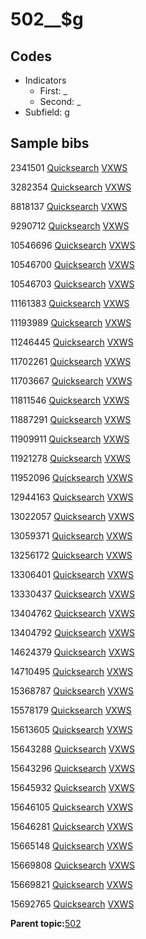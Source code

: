 # 502\_\_$g

## Codes

-   Indicators
    -   First: \_
    -   Second: \_
-   Subfield: g

## Sample bibs

2341501 [Quicksearch](https://search.library.yale.edu/catalog/2341501) [VXWS](http://prodorbis.library.yale.edu:7014/vxws/GetHoldingsService?bibId=2341501)

3282354 [Quicksearch](https://search.library.yale.edu/catalog/3282354) [VXWS](http://prodorbis.library.yale.edu:7014/vxws/GetHoldingsService?bibId=3282354)

8818137 [Quicksearch](https://search.library.yale.edu/catalog/8818137) [VXWS](http://prodorbis.library.yale.edu:7014/vxws/GetHoldingsService?bibId=8818137)

9290712 [Quicksearch](https://search.library.yale.edu/catalog/9290712) [VXWS](http://prodorbis.library.yale.edu:7014/vxws/GetHoldingsService?bibId=9290712)

10546696 [Quicksearch](https://search.library.yale.edu/catalog/10546696) [VXWS](http://prodorbis.library.yale.edu:7014/vxws/GetHoldingsService?bibId=10546696)

10546700 [Quicksearch](https://search.library.yale.edu/catalog/10546700) [VXWS](http://prodorbis.library.yale.edu:7014/vxws/GetHoldingsService?bibId=10546700)

10546703 [Quicksearch](https://search.library.yale.edu/catalog/10546703) [VXWS](http://prodorbis.library.yale.edu:7014/vxws/GetHoldingsService?bibId=10546703)

11161383 [Quicksearch](https://search.library.yale.edu/catalog/11161383) [VXWS](http://prodorbis.library.yale.edu:7014/vxws/GetHoldingsService?bibId=11161383)

11193989 [Quicksearch](https://search.library.yale.edu/catalog/11193989) [VXWS](http://prodorbis.library.yale.edu:7014/vxws/GetHoldingsService?bibId=11193989)

11246445 [Quicksearch](https://search.library.yale.edu/catalog/11246445) [VXWS](http://prodorbis.library.yale.edu:7014/vxws/GetHoldingsService?bibId=11246445)

11702261 [Quicksearch](https://search.library.yale.edu/catalog/11702261) [VXWS](http://prodorbis.library.yale.edu:7014/vxws/GetHoldingsService?bibId=11702261)

11703667 [Quicksearch](https://search.library.yale.edu/catalog/11703667) [VXWS](http://prodorbis.library.yale.edu:7014/vxws/GetHoldingsService?bibId=11703667)

11811546 [Quicksearch](https://search.library.yale.edu/catalog/11811546) [VXWS](http://prodorbis.library.yale.edu:7014/vxws/GetHoldingsService?bibId=11811546)

11887291 [Quicksearch](https://search.library.yale.edu/catalog/11887291) [VXWS](http://prodorbis.library.yale.edu:7014/vxws/GetHoldingsService?bibId=11887291)

11909911 [Quicksearch](https://search.library.yale.edu/catalog/11909911) [VXWS](http://prodorbis.library.yale.edu:7014/vxws/GetHoldingsService?bibId=11909911)

11921278 [Quicksearch](https://search.library.yale.edu/catalog/11921278) [VXWS](http://prodorbis.library.yale.edu:7014/vxws/GetHoldingsService?bibId=11921278)

11952096 [Quicksearch](https://search.library.yale.edu/catalog/11952096) [VXWS](http://prodorbis.library.yale.edu:7014/vxws/GetHoldingsService?bibId=11952096)

12944163 [Quicksearch](https://search.library.yale.edu/catalog/12944163) [VXWS](http://prodorbis.library.yale.edu:7014/vxws/GetHoldingsService?bibId=12944163)

13022057 [Quicksearch](https://search.library.yale.edu/catalog/13022057) [VXWS](http://prodorbis.library.yale.edu:7014/vxws/GetHoldingsService?bibId=13022057)

13059371 [Quicksearch](https://search.library.yale.edu/catalog/13059371) [VXWS](http://prodorbis.library.yale.edu:7014/vxws/GetHoldingsService?bibId=13059371)

13256172 [Quicksearch](https://search.library.yale.edu/catalog/13256172) [VXWS](http://prodorbis.library.yale.edu:7014/vxws/GetHoldingsService?bibId=13256172)

13306401 [Quicksearch](https://search.library.yale.edu/catalog/13306401) [VXWS](http://prodorbis.library.yale.edu:7014/vxws/GetHoldingsService?bibId=13306401)

13330437 [Quicksearch](https://search.library.yale.edu/catalog/13330437) [VXWS](http://prodorbis.library.yale.edu:7014/vxws/GetHoldingsService?bibId=13330437)

13404762 [Quicksearch](https://search.library.yale.edu/catalog/13404762) [VXWS](http://prodorbis.library.yale.edu:7014/vxws/GetHoldingsService?bibId=13404762)

13404792 [Quicksearch](https://search.library.yale.edu/catalog/13404792) [VXWS](http://prodorbis.library.yale.edu:7014/vxws/GetHoldingsService?bibId=13404792)

14624379 [Quicksearch](https://search.library.yale.edu/catalog/14624379) [VXWS](http://prodorbis.library.yale.edu:7014/vxws/GetHoldingsService?bibId=14624379)

14710495 [Quicksearch](https://search.library.yale.edu/catalog/14710495) [VXWS](http://prodorbis.library.yale.edu:7014/vxws/GetHoldingsService?bibId=14710495)

15368787 [Quicksearch](https://search.library.yale.edu/catalog/15368787) [VXWS](http://prodorbis.library.yale.edu:7014/vxws/GetHoldingsService?bibId=15368787)

15578179 [Quicksearch](https://search.library.yale.edu/catalog/15578179) [VXWS](http://prodorbis.library.yale.edu:7014/vxws/GetHoldingsService?bibId=15578179)

15613605 [Quicksearch](https://search.library.yale.edu/catalog/15613605) [VXWS](http://prodorbis.library.yale.edu:7014/vxws/GetHoldingsService?bibId=15613605)

15643288 [Quicksearch](https://search.library.yale.edu/catalog/15643288) [VXWS](http://prodorbis.library.yale.edu:7014/vxws/GetHoldingsService?bibId=15643288)

15643296 [Quicksearch](https://search.library.yale.edu/catalog/15643296) [VXWS](http://prodorbis.library.yale.edu:7014/vxws/GetHoldingsService?bibId=15643296)

15645932 [Quicksearch](https://search.library.yale.edu/catalog/15645932) [VXWS](http://prodorbis.library.yale.edu:7014/vxws/GetHoldingsService?bibId=15645932)

15646105 [Quicksearch](https://search.library.yale.edu/catalog/15646105) [VXWS](http://prodorbis.library.yale.edu:7014/vxws/GetHoldingsService?bibId=15646105)

15646281 [Quicksearch](https://search.library.yale.edu/catalog/15646281) [VXWS](http://prodorbis.library.yale.edu:7014/vxws/GetHoldingsService?bibId=15646281)

15665148 [Quicksearch](https://search.library.yale.edu/catalog/15665148) [VXWS](http://prodorbis.library.yale.edu:7014/vxws/GetHoldingsService?bibId=15665148)

15669808 [Quicksearch](https://search.library.yale.edu/catalog/15669808) [VXWS](http://prodorbis.library.yale.edu:7014/vxws/GetHoldingsService?bibId=15669808)

15669821 [Quicksearch](https://search.library.yale.edu/catalog/15669821) [VXWS](http://prodorbis.library.yale.edu:7014/vxws/GetHoldingsService?bibId=15669821)

15692765 [Quicksearch](https://search.library.yale.edu/catalog/15692765) [VXWS](http://prodorbis.library.yale.edu:7014/vxws/GetHoldingsService?bibId=15692765)

**Parent topic:**[502](../../tags/502/502.md)

